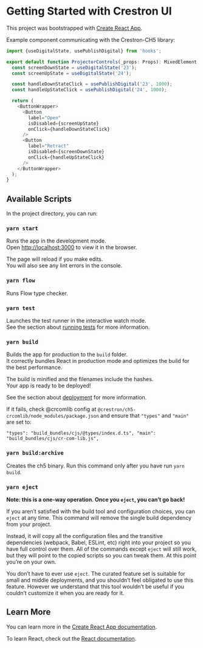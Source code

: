 # Getting Started with Crestron UI

This project was bootstrapped with [Create React App](https://github.com/facebook/create-react-app).

Example component communicating with the Crestron-CH5 library:

```js
import {useDigitalState, usePublishDigital} from 'hooks';

export default function ProjectorControls(_props: Props): MixedElement {
  const screenDownState = useDigitalState('23');
  const screenUpState = useDigitalState('24');

  const handleDownStateClick = usePublishDigital('23', 1000);
  const handleUpStateClick = usePublishDigital('24', 1000);

  return (
    <ButtonWrapper>
      <Button
        label="Open"
        isDisabled={screenUpState}
        onClick={handleDownStateClick}
      />
      <Button
        label="Retract"
        isDisabled={screenDownState}
        onClick={handleUpStateClick}
      />
    </ButtonWrapper>
  );
}
```

## Available Scripts

In the project directory, you can run:

### `yarn start`

Runs the app in the development mode.\
Open [http://localhost:3000](http://localhost:3000) to view it in the browser.

The page will reload if you make edits.\
You will also see any lint errors in the console.

### `yarn flow`

Runs Flow type checker.

### `yarn test`

Launches the test runner in the interactive watch mode.\
See the section about [running tests](https://facebook.github.io/create-react-app/docs/running-tests) for more information.

### `yarn build`

Builds the app for production to the `build` folder.\
It correctly bundles React in production mode and optimizes the build for the best performance.

The build is minified and the filenames include the hashes.\
Your app is ready to be deployed!

See the section about [deployment](https://facebook.github.io/create-react-app/docs/deployment) for more information.

If it fails, check @crcomlib config at `@crestron/ch5-crcomlib/node_modules/package.json` and ensure that `"types"` and `"main"` are set to:

`"types": "build_bundles/cjs/@types/index.d.ts", "main": "build_bundles/cjs/cr-com-lib.js",`

### `yarn build:archive`

Creates the ch5 binary. Run this command only after you have run `yarn build`.

### `yarn eject`

**Note: this is a one-way operation. Once you `eject`, you can’t go back!**

If you aren’t satisfied with the build tool and configuration choices, you can `eject` at any time. This command will remove the single build dependency from your project.

Instead, it will copy all the configuration files and the transitive dependencies (webpack, Babel, ESLint, etc) right into your project so you have full control over them. All of the commands except `eject` will still work, but they will point to the copied scripts so you can tweak them. At this point you’re on your own.

You don’t have to ever use `eject`. The curated feature set is suitable for small and middle deployments, and you shouldn’t feel obligated to use this feature. However we understand that this tool wouldn’t be useful if you couldn’t customize it when you are ready for it.

## Learn More

You can learn more in the [Create React App documentation](https://facebook.github.io/create-react-app/docs/getting-started).

To learn React, check out the [React documentation](https://reactjs.org/).
